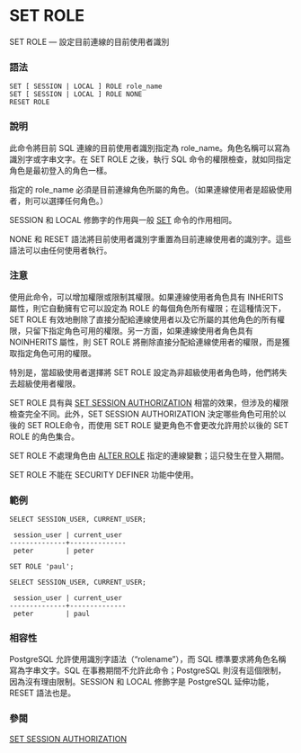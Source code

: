 # SET ROLE

SET ROLE — 設定目前連線的目前使用者識別

### 語法

```text
SET [ SESSION | LOCAL ] ROLE role_name
SET [ SESSION | LOCAL ] ROLE NONE
RESET ROLE
```

### 說明

此命令將目前 SQL 連線的目前使用者識別指定為 role\_name。角色名稱可以寫為識別字或字串文字。在 SET ROLE 之後，執行 SQL 命令的權限檢查，就如同指定角色是最初登入的角色一樣。

指定的 role\_name 必須是目前連線角色所屬的角色。（如果連線使用者是超級使用者，則可以選擇任何角色。）

SESSION 和 LOCAL 修飾字的作用與一般 [SET](set.md) 命令的作用相同。

NONE 和 RESET 語法將目前使用者識別字重置為目前連線使用者的識別字。這些語法可以由任何使用者執行。

### 注意

使用此命令，可以增加權限或限制其權限。如果連線使用者角色具有 INHERITS 屬性，則它自動擁有它可以設定為 ROLE 的每個角色所有權限；在這種情況下，SET ROLE 有效地刪除了直接分配給連線使用者以及它所屬的其他角色的所有權限，只留下指定角色可用的權限。另一方面，如果連線使用者角色具有 NOINHERITS 屬性，則 SET ROLE 將刪除直接分配給連線使用者的權限，而是獲取指定角色可用的權限。

特別是，當超級使用者選擇將 SET ROLE 設定為非超級使用者角色時，他們將失去超級使用者權限。

SET ROLE 具有與 [SET SESSION AUTHORIZATION](set-session-authorization.md) 相當的效果，但涉及的權限檢查完全不同。此外，SET SESSION AUTHORIZATION 決定哪些角色可用於以後的 SET ROLE命令，而使用 SET ROLE 變更角色不會更改允許用於以後的 SET ROLE 的角色集合。

SET ROLE 不處理角色由 [ALTER ROLE](alter-role.md) 指定的連線變數；這只發生在登入期間。

SET ROLE 不能在 SECURITY DEFINER 功能中使用。

### 範例

```text
SELECT SESSION_USER, CURRENT_USER;

 session_user | current_user 
--------------+--------------
 peter        | peter

SET ROLE 'paul';

SELECT SESSION_USER, CURRENT_USER;

 session_user | current_user 
--------------+--------------
 peter        | paul
```

### 相容性

PostgreSQL 允許使用識別字語法（“rolename”），而 SQL 標準要求將角色名稱寫為字串文字。SQL 在事務期間不允許此命令；PostgreSQL 則沒有這個限制，因為沒有理由限制。SESSION 和 LOCAL 修飾字是 PostgreSQL 延伸功能，RESET 語法也是。

### 參閱

[SET SESSION AUTHORIZATION](set-session-authorization.md)

